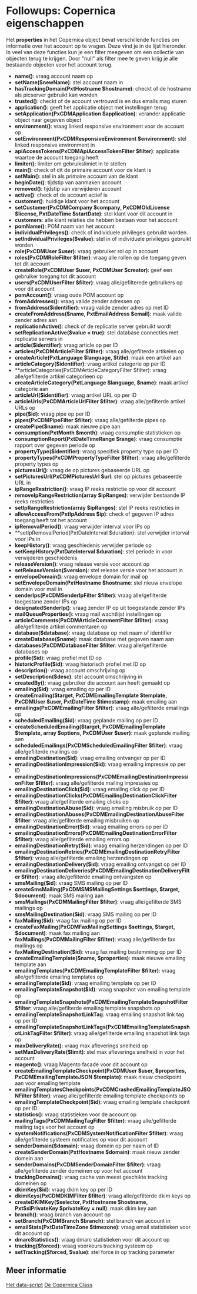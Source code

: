 # Followups: Copernica eigenschappen

Het **properties** in het Copernica object bevat verschillende functies om 
informatie over het account op te vragen. Deze vind je in de lijst hieronder.
In veel van deze functies kun je een filter meegeven om een collectie van objecten terug te krijgen. 
Door "null" als filter mee te geven krijg je alle bestaande objecten voor het account terug.

* **name()**: vraag account naam op
* **setName($newName)**: stel account naam in
* **hasTrackingDomain(PxtHostname $hostname)**: checkt of de hostname als picserver gebruikt kan worden
* **trusted()**: checkt of de account vertrouwd is en dus emails mag sturen
* **application()**: geeft het applicatie object met instellingen terug
* **setApplication(PxCDMApplication $application)**: verander applicatie object naar gegeven object
* **environment()**: vraag linked responsive environment voor de account op
* **setEnvironment(PxCDMResponsiveEnvironment $environment)**: stel linked responsive environment in
* **apiAccessTokens(PxCDMApiAccessTokenFilter $filter)**: applicatie waartoe de account toegang heeft
* **limiter()**: limiter om gebruikslimiet in te stellen
* **main()**: check of dit de primaire account voor de klant is
* **setMain()**: stel in als primaire account van de klant
* **beginDate()**: tijdstip van aanmaken account
* **removed()**: tijdstip van verwijderen account
* **active()**: check of de account actief is
* **customer()**: huidige klant voor het account
* **setCustomer(PxCDMCompany $company, PxCDMOldLicense $license, PxtDateTime $startDate)**: stel klant voor dit account in
* **customers**: alle klant relaties die hebben bestaan voor het account
* **pomName()**: POM naam van het account
* **individualPrivileges()**: check of individuele privileges gebruikt worden.
* **setIndividualPrivileges($value)**: stel in of individuele privileges gebruikt worden
* **role(PxCDMUser $user)**: vraag gebruiker rol op in account
* **roles(PxCDMRoleFilter $filter)**: vraag alle rollen op die toegang geven tot dit account
* **createRole(PxCDMUser $user, PxCDMUser $creator)**: geef een gebruiker toegang tot dit account
* **users(PxCDMUserFilter $filter)**: vraag alle/gefilterede gebruikers op voor dit account
* **pomAccount()**: vraag oude POM account op
* **fromAddresses()**: vraag valide zender adressen op
* **fromAddress($identifier)**: vraag valide zender adres op met ID
* **createFromAddress($name, PxtEmailAddress $email)**: maak valide zender adres aan
* **replicationActive()**: check of de replicatie server gebruikt wordt
* **setReplicationActive($value = true)**: stel database connecties met replicatie servers in
* **article($identifier)**: vraag article op per ID
* **articles(PxCDMArticleFilter $filter)**: vraag alle/gefilterde artikelen op
* **createArticle(PxtLanguage $language, $title)**: maak een artikel aan
* **articleCategory($identifier)**: vraag artikel categorie op per ID
* **articleCategories(PxCDMArticleCategoryFilter $filter): vraag alle/gefilterde artikel categorieen op
* **createArticleCategory(PxtLanguage $language, $name)**: maak artikel categorie aan
* **articleUrl($identifier)**: vraag artikel URL op per ID
* **articleUrls(PxCDMArticleUrlFilter $filter)**: vraag alle/gefilterde artikel URLs op
* **pipe($id)**: vraag pipe op per ID
* **pipes(PxCDMPipeFilter $filter)**: vraag alle/gefilterde pipes op
* **createPipe($name)**: maak nieuwe pipe aan
* **consumption(PxtMonth $month)**: vraag consumptie statistieken op
* **consumptionReport(PxtDateTimeRange $range)**: vraag consumptie rapport over gegeven periode op
* **propertyType($identifier)**: vraag specifiek property type op per ID
* **propertyTypes(PxCDMPropertyTypeFilter $filter)**: vraag alle/gefilterde property types op
* **picturesUrl()**: vraag de op pictures gebaseerde URL op
* **setPicturesUrl(PxCDMPicturesUrl $url**: stel op pictures gebaseerde URL in
* **ipRangeRestriction()**: vraag IP reeks restrictie op voor dit account
* **removeIpRangeRestriction(array $ipRanges)**: verwijder bestaande IP reeks restricties
* **setIpRangeRestriction(array $ipRanges)**: stel IP reeks restricties in
* **allowAccessFrom(PxtIpAddress $ip)**: check of gegeven IP adres toegang heeft tot het account
* **ipRemovalPeriod()**: vraag verwijder interval voor IPs op
* **setIpRemovalPeriod(PxtDateInterval $duration): stel verwijder interval voor IPs in
* **keepHistory()**: vraag geschiedenis verwijder periode op
* **setKeepHistory(PxtDateInterval $duration)**: stel periode in voor verwijderen geschiedenis
* **releaseVersion()**: vraag release versie voor account op
* **setReleaseVersion($version)**: stel release versie voor het account in
* **envelopeDomain()**: vraag envelope domain for mail op
* **setEnvelopeDomain(PxtHostname $hostname**: stel nieuw envelope domain voor mail in
* **senderIps(PxCDMSenderIpFilter $filter)**: vraag alle/gefilterde toegestane zender IPs op
* **designatedSenderIp()**: vraag zender IP op uit toegestande zender IPs
* **mailQueueProperties()**: vraag mail wachtlijst instellingen op
* **articleComments(PxCDMArticleCommentFilter $filter)**: vraag alle/gefilterde artikel commentaren op
* **database($database)**: vraag database op met naam of identifier
* **createDatabase($name)**: maak database met gegeven naam aan
* **databases(PxCDMDatabaseFilter $filter**: vraag alle/gefilterde databases op
* **profile($id)**: vraag profiel met ID op
* **historicProfile($id)**: vraag historisch profiel met ID op
* **description()**: vraag account omschrijving op
* **setDescription($desc)**: stel account omschrijving in
* **createdBy()**: vraag gebruiker die account aan heeft gemaakt op
* **emailing($id)**: vraag emailing op per ID
* **createEmailing($target, PxCDMEmailingTemplate $template, PxCDMUser $user, PxtDateTime $timestamp)**: maak emailing aan
* **emailings(PxCDMEmailingFilter $filter)**: vraag alle/gefilterde emailings op
* **scheduledEmailing($id)**: vraag geplande mailing op per ID
* **createScheduledEmailing($target, PxCDMEmailingTemplate $template, array $options, PxCDMUser $user)**: maak geplande mailing aan
* **scheduledEmailings(PxCDMScheduledEmailingFilter $filter)**: vraag alle/gefilterde mailings op
* **emailingDestination($id)**: vraag emailing ontvanger op per ID
* **emailingDestinationImpression($id)**: vraag emailing impressie op per ID
* **emailingDestinationImpressions(PxCDMEmailingDestinationImpressionFilter $filter)**: vraag alle/gefilterde mailing impressies op
* **emailingDestinationClick($id)**: vraag emailing click op per ID
* **emailingDestinationClicks(PxCDMEmailingDestinationClickFilter $filter)**: vraag alle/gefilterde emailing clicks op
* **emailingDestinationAbuse($id)**: vraag emailing misbruik op per ID
* **emailingDestinationAbuses(PxCDMEmailingDestinationAbuseFilter $filter**: vraag alle/gefilterde emailing misbruiken op
* **emailingDestinationError($id)**: vraag emailing errors op per ID
* **emailingDestinationErrors(PxCDMEmailingDestinationErrorFilter $filter)**: vraag alle/gefilterde emailing errors op
* **emailingDestinationRetry($id)**: vraag emailing herzendingen op per ID
* **emailingDestinationRetries(PxCDMEmailingDestinationRetryFilter $filter)**: vraag alle/gefilterde emailing herzendingen op
* **emailingDestinationDelivery($id)**: vraag emailing ontvangst op per ID
* **emailingDestinationDeliveries(PxCDMEmailingDestinationDeliveryFilter $filter)**: vraag alle/gefilterde emailing ontvangsten op
* **smsMailing($id)**: vraag SMS mailing op per ID
* **createSmsMailing(PxCDMSMSMailingSettings $settings, $target, $document)**: maak SMS mailing aan
* **smsMailings(PxCDMMailingFilter $filter)**: vraag alle/gefilterde SMS mailings op
* **smsMailingDestination($id)**: vraag SMS mailing op per ID
* **faxMailing($id)**: vraag fax mailing op per ID
* **createFaxMailing(PxCDMFaxMailingSettings $settings, $target, $document)**: maak fax mailing aan
* **faxMailings(PxCDMMailingFilter $filter)**: vraag alle/gefilterde fax mailings op
* **faxMailingDestination($id)**: vraag fax mailing bestemming op per ID
* **createEmailingTemplate($name, $properties)**: maak nieuwe emailing template aan
* **emailingTemplates(PxCDMEmailingTemplateFilter $filter)**: vraag alle/gefilterde emailing templates op
* **emailingTemplate($id)**: vraag emailing template op per ID
* **emailingTemplateSnapshot($id)**: vraag snapshot van emailing template op
* **emailingTemplateSnapshots(PxCDMEmailingTemplateSnapshotFilter $filter**: vraag alle/gefilterde emailing template snapshots op
* **emailingTemplateSnapshotLinkTag**: vraag emailing snapshot link tag op per ID
* **emailingTemplateSnapshotLinkTags(PxCDMEmailingTemplateSnapshotLinkTagFilter $filter)**: vraag alle/gefilterde emailing snapshot link tags op
* **maxDeliveryRate()**: vraag max afleverings snelheid op
* **setMaxDeliveryRate($limit)**: stel max afleverings snelheid in voor het account
* **magento()**: vraag Magento facade voor dit account op
* **createEmailingTemplateCheckpoint(PxCDMUser $user, $properties, PxCDMEmailingTemplateJSON $template)**: maak nieuw checkpoint aan voor emailing template
* **emailingTemplatesCheckpoints(PxCDMCrashedEmailingTemplateJSONFilter $filter)**: vraag alle/gefilterde emailing template checkpoints op
* **emailingTemplateCheckpoint($id)**: vraag emailing template checkpoint op per ID
* **statistics()**: vraag statistieken voor de account op
* **mailingTags(PxCDMMailingTagFilter $filter)**: vraag alle/gefilterde mailing tags voor het account op
* **systemNotifications(PxCDMSystemNotificationFilter $filter)**: vraag alle/gefilterde systeem notificaties op voor dit account
* **senderDomain($domain)**: vraag domein op per naam of ID
* **createSenderDomain(PxtHostname $domain)**: maak nieuw zender domein aan
* **senderDomains(PxCDMSenderDomainFilter $filter)**: vraag alle/gefilterde zender domeinen op voor het account
* **trackingDomains()**: vraag cache van meest geschikte tracking domeinen op
* **dkimKey($id)**: vraag dkim key op per ID
* **dkimKeys(PxCDMDKIMFilter $filter)**: vraag alle/gefilterde dkim keys op
* **createDKIMKey($selector, PxtHostname $hostname, PxtSslPrivateKey $privateKey = null)**: maak dkim key aan
* **branch()**: vraag branch van account op
* **setBranch(PxCDMBranch $branch)**: stel branch van account in
* **emailStats(PxtDateTimeZone $timezone)**: vraag email statistieken voor dit account op
* **dmarcStatistics()**: vraag dmarc statistieken voor dit account op
* **tracking($forced)**: vraag voorkeurs tracking systeem op
* **setTracking($forced, $value)**: stel force in op tracking parameter

## Meer informatie

[Het data-script](./followups-scripting)
[De Copernica Class](./followups-scripting-copernica)


